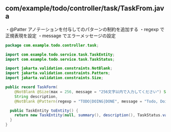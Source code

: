 ## com/example/todo/controller/task/TaskFrom.java

・@Patter アノテーションを付与してのパターンの制約を追加する
・regexp で正規表現を設定
・message でエラーメッセージの設定

```java
package com.example.todo.controller.task;

import com.example.todo.service.task.TaskEntity;
import com.example.todo.service.task.TaskStatus;

import jakarta.validation.constraints.NotBlank;
import jakarta.validation.constraints.Pattern;
import jakarta.validation.constraints.Size;

public record TaskForm(
    @NotBlank @Size(max = 256, message = "256文字以内で入力してください") String summary,
    String description,
    @NotBlank @Pattern(regexp = "TODO|DOING|DONE", message = "Todo, Doing, Done のいずれかを選択してください") String status) {

  public TaskEntity toEntity() {
    return new TaskEntity(null, summary(), description(), TaskStatus.valueOf(status()));
  }
}
```